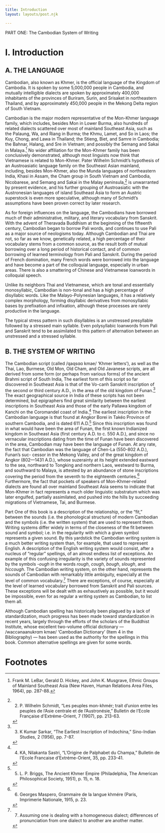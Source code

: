 ```yaml
---
title: Introduction
layout: layouts/post.njk

---
```


<span class="part-title">PART ONE: The Cambodian System of Writing</span>

# I. Introduction

## A. THE LANGUAGE

Cambodian, also known as Khmer, is the official language of the Kingdom of Cambodia. It is spoken by some 5,000,000 people in Cambodia, and mutually intelligible dialects are spoken by approximately 400,000 inhabitants of the provinces of Buriram, Surin, and Srisaket in northeastern Thailand, and by approximately 450,000 people in the Mekong Delta region of South Vietnam.

Cambodian is the major modern representative of the Mon-Khmer language family, which includes, besides Mon in Lower Burma, also hundreds of related dialects scattered over most of mainland Southeast Asia, such as the Palaung, Wa, and Riang in Burma; the Khmu, Lamet, and So in Laos; the Kuy, Chong, and Lawa in Thailand; the Stieng, Biet, and Samre in Cambodia; the Bahnar, Halang, and Sre in Vietnam; and possibly the Semang and Sakai in Malaya.[^1] No wider affiliation for the Mon-Khmer family has been conclusively demonstrated, although most linguists now think that Vietnamese is related to Mon-Khmer. Pater Wilhelm Schmidt’s hypothesis of an Austroasiatic language family on the Southeast Asian mainland, including, besides Mon-Khmer, also the Munda languages of northeastern India, Khasi in Assam, the Cham group in South Vietnam and Cambodia, Nicobarese, and Semang and Sakai in the Malay peninsula,[^2] is unwarranted by present evidence, and his further grouping of Austroasiatic with the Austronesian languages of island Southeast Asia to form an Austric superstock is even more speculative, although many of Schmidt’s assumptions have been proven correct by later research.

As for foreign influences on the language, the Cambodians have borrowed much of their administrative, military, and literary vocabulary from Sanskrit. With the advent of Theravada Buddhism at the beginning of the fifteenth century, Cambodian began to borrow Pali words, and continues to use Pali as a major source of neologisms today. Although Cambodian and Thai are not, so far as we know, genetically related, a high percentage of their vocabulary stems from a common source, as the result both of mutual borrowing over a long period of historical contact, and of common borrowing of learned terminology from Pali and Sanskrit. During the period of French domination, many French words were borrowed into the language and have become a part of the colloquial language, especially in urban areas. There is also a smattering of Chinese and Vietnamese loanwords in colloquial speech.

Unlike its neighbors Thai and Vietnamese, which are tonal and essentially monosyllabic, Cambodian is non-tonal and has a high percentage of disyllabic words. Like the Malayo-Polynesian languages, it has a relatively complex morphology, forming disyllabic derivatives from monosyllabic bases by prefixation and infixation, although these processes are rarely productive in the language.

The typical stress pattern in such disyllables is an unstressed presyllable followed by a stressed main syllable. Even polysyllabic loanwords from Pali and Sanskrit tend to be assimilated to this pattern of alternation between an unstressed and a stressed syllable.

## B. THE SYSTEM OF WRITING

The Cambodian script (called <span class="ipa">/qaqsɑɑ kmae/</span> ‘Khmer letters’), as well as the Thai, Lao, Burmese, Old Mon, Old Cham, and Old Javanese scripts, are all derived from some form (or perhaps from various forms) of the ancient Brahmi script of South India, The earliest form of this script so far discovered in Southeast Asia is that of the Vo-canh Sanskrit inscription of the second or third century A.D., in the area of the old kingdom of Funan.[^3] The exact geographical source in India of these scripts has not been determined, but epigraphers find great similarity between the earliest inscriptions in Southeast Asia and those of the early Pallawa kingdom of Kanchi on the Coromandel coast of India.[^4] The earliest inscription in the Cambodian language is that found at Angkor Borei in Takéo Province of southern Cambodia, and is dated 611 A.D.[^5] Since this inscription was found in what would have been the area of Funan, the first known Indianized kingdom in Southeast Asia (first century A.D. to c. 550 A.D.), and since no vernacular inscriptions dating from the time of Funan have been discovered in the area, Cambodian may have been the language of Funan. At any rate, the fact that Cambodian was the language of Chen-La (550-802 A.D.), Funan’s suc-
cessor in the Mekong Valley, and of the great kingdom of Angkor (802—1431 A.D.),
whose suzerainty at its height extended eastward to the sea, northward to Tongking and northern Laos, westward to Burma, and southward to Malaya, is attested by an abundance of stone inscriptions covering the period from the seventh to the
eighteenth centuries.[^6] Furthermore, the fact that pockets of speakers of Mon-Khmer-related dialects are found all over mainland Southeast Asia seems to indicate that Mon-Khmer in fact represents a much older linguistic substratum
which was later engulfed, partially assimilated, and pushed into the hills by succeeding migrations of Vietnamese, Tai, and Burmese.

Part One of this book is a description of the relationship, or the “fit,” between the sounds (i.e. the phonological structure) of modern Cambodian and the symbols (i.e. the written system) that are used to represent them. Writing systems differ widely in terms of the closeness of the fit between sound and symbol; i.e. in the regularity with which a given symbol represents a given sound. By this yardstick the Cambodian writing system is a much better writing system than, for example, that used to represent English. A description of the English writing system would consist, after a nucleus of “regular” spellings, of an almost endless list of exceptions. An example of this confusing irregularity is the variety of sounds represented by the symbols _-ough_ in the words _rough_, _cough_, _bough_, _slough_, and _hiccough_. The Cambodian writing system, on the other hand, represents the sounds of Cambodian with remarkably little ambiguity, especially at the level of common vocabulary.[^7] There are exceptions, of course, especially at the level of learned vocabulary borrowed from Sanskrit and Pali sources. These exceptions will be dealt with as exhaustively as possible, but it would be impossible, even for as regular a writing system as Cambodian, to list them all.

Although Cambodian spelling has historically been plagued by a lack of standardization, much progress has been made toward standardization in recent years, largely through the efforts of the scholars of the Buddhist Institute, whose excellent two-volume official dictionary — <span class="ipa">/waccənaanukrɑm kmae/</span> ‘Cambodian Dictionary’ (Item 4 in the Bibliography) — has been used as the authority for the spellings in this book. Common alternative spellings are given for some words.







# Footnotes

[^1]: Frank M. LeBar, Gerald D. Hickey, and John K. Musgrave, Ethnic Groups of Mainland Southeast Asia (New Haven, Human Relations Area Files, 1964), pp. 287-88.

[^2]: 2. P. Wilhelm Schmidt, “Les peuples mon-khmér; trait d’union entre les peuples de l’Asie centrale et de l’Austronésie,” Bulletin de l’Ecole Française d'Extréme-Orient, 7 (1907), pp. 213-63.

[^3]: 3. K Kumar Sarkar, “The Earliest Inscription of Indochina,” Sino-Indian Studies, 2 (1956), pp. 7-87.

[^4]: 4. KA, Nilakanta Sastri, “L’Origine de Palphabet du Champa,” Bulletin de l'Ecole Francaise d’Extréme-Orient, 35, pp. 233-41.

[^5]: 5. L. P. Briggs, The Ancient Khmer Empire (Philadelphia, The American Philosophical Society, 1951), p. 15, n. 18.

[^6]: 6. Georges Maspero, Grammaire de la langue khmére (Paris, Imprimerie Nationale, 1915, p. 23.

[^7]: 7. Assuming one is dealing with a homogeneous dialect; differences of pronunciation from one dialect to another are another matter.

